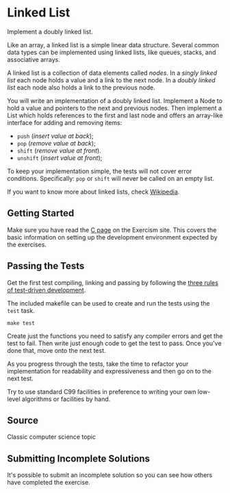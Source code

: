 # Linked List

Implement a doubly linked list.

Like an array, a linked list is a simple linear data structure. Several
common data types can be implemented using linked lists, like queues,
stacks, and associative arrays.

A linked list is a collection of data elements called *nodes*. In a
*singly linked list* each node holds a value and a link to the next node.
In a *doubly linked list* each node also holds a link to the previous
node.

You will write an implementation of a doubly linked list. Implement a
Node to hold a value and pointers to the next and previous nodes. Then
implement a List which holds references to the first and last node and
offers an array-like interface for adding and removing items:

* `push` (*insert value at back*);
* `pop` (*remove value at back*);
* `shift` (*remove value at front*).
* `unshift` (*insert value at front*);

To keep your implementation simple, the tests will not cover error
conditions. Specifically: `pop` or `shift` will never be called on an
empty list.

If you want to know more about linked lists, check [Wikipedia](https://en.wikipedia.org/wiki/Linked_list).

## Getting Started

Make sure you have read the
[C page](http://exercism.io/languages/c) on the Exercism site. This covers
the basic information on setting up the development environment expected
by the exercises.


## Passing the Tests

Get the first test compiling, linking and passing by following the [three
rules of test-driven development][3-tdd-rules].

The included makefile can be used to create and run the tests using the `test`
task.

    make test

Create just the functions you need to satisfy any compiler errors and get the
test to fail. Then write just enough code to get the test to pass. Once you've
done that, move onto the next test.

[3-tdd-rules]: http://butunclebob.com/ArticleS.UncleBob.TheThreeRulesOfTdd

As you progress through the tests, take the time to refactor your
implementation for readability and expressiveness and then go on to the next
test.

Try to use standard C99 facilities in preference to writing your own
low-level algorithms or facilities by hand.

## Source

Classic computer science topic

## Submitting Incomplete Solutions
It's possible to submit an incomplete solution so you can see how others have completed the exercise.
